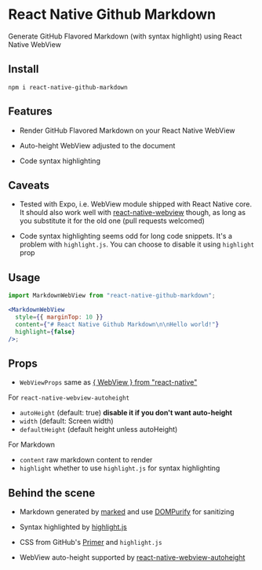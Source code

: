 # React Native Github Markdown

Generate GitHub Flavored Markdown (with syntax highlight) using React Native WebView

## Install

```shell
npm i react-native-github-markdown
```

## Features

- Render GitHub Flavored Markdown on your React Native WebView

- Auto-height WebView adjusted to the document

- Code syntax highlighting

## Caveats

- Tested with Expo, i.e. WebView module shipped with React Native core. It should also work well with [react-native-webview](https://github.com/react-native-community/react-native-webview) though, as long as you substitute it for the old one (pull requests welcomed)

- Code syntax highlighting seems odd for long code snippets. It's a problem with `highlight.js`. You can choose to disable it using `highlight` prop

## Usage

```jsx
import MarkdownWebView from "react-native-github-markdown";

<MarkdownWebView
  style={{ marginTop: 10 }}
  content={"# React Native Github Markdown\n\nHello world!"}
  highlight={false}
/>;
```

## Props

- `WebViewProps` same as [{ WebView } from "react-native"](https://facebook.github.io/react-native/docs/webview.html#props)

For `react-native-webview-autoheight`

- `autoHeight` (default: true) **disable it if you don't want auto-height**
- `width` (default: Screen width)
- `defaultHeight` (default height unless autoHeight)

For Markdown

- `content` raw markdown content to render
- `highlight` whether to use `highlight.js` for syntax highlighting

## Behind the scene

- Markdown generated by [marked](https://github.com/markedjs/marked) and use [DOMPurify](https://github.com/cure53/DOMPurify) for sanitizing

- Syntax highlighted by [highlight.js](https://github.com/highlightjs/highlight.js)

- CSS from GitHub's [Primer](https://github.com/primer/primer) and `highlight.js`

- WebView auto-height supported by [react-native-webview-autoheight](https://github.com/scazzy/react-native-webview-autoheight)
